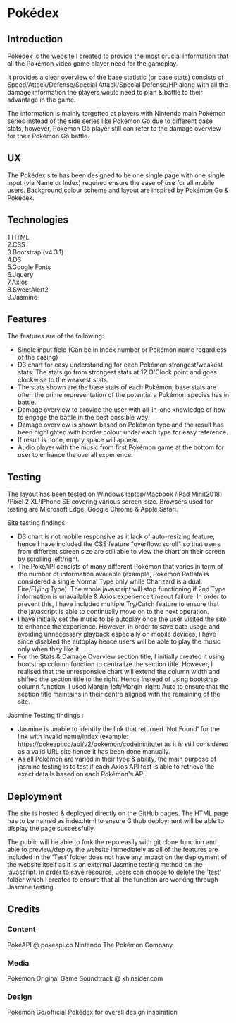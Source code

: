 # Pokédex

## Introduction
Pokédex is the website I created to provide the most crucial information that all the Pokémon video game player need for the gameplay.  

It provides a clear overview of the base statistic (or base stats) consists of Speed/Attack/Defense/Special Attack/Special Defense/HP along with all the damage information the players would need to plan & battle to their advantage in the game. 

The information is mainly targetted at players with Nintendo main Pokémon series instead of the side series like Pokémon Go due to different base stats, however, Pokémon Go player still can refer to the damage overview for their Pokémon Go battle.

## UX
The Pokédex site has been designed to be one single page with one single input (via Name or Index) required ensure the ease of use for all mobile users.
Background,colour scheme and layout are inspired by Pokémon Go & Pokédex.

## Technologies
1.HTML  
2.CSS  
3.Bootstrap (v4.3.1)  
4.D3  
5.Google Fonts  
6.Jquery  
7.Axios  
8.SweetAlert2  
9.Jasmine

## Features
The features are of the following:  
- Single input field (Can be in Index number or Pokémon name regardless of the casing)
- D3 chart for easy understanding for each Pokémon strongest/weakest stats. The stats go from strongest stats at 12 O'Clock point and goes clockwise to the weakest stats.
- The stats shown are the base stats of each Pokémon, base stats are often the prime representation of the potential a Pokémon species has in battle.
- Damage overview to provide the user with all-in-one knowledge of how to engage the battle in the best possible way.
- Damage overview is shown based on Pokémon type and the result has been highlighted with border colour under each type for easy reference.
- If result is none, empty space will appear.
- Audio player with the music from first Pokémon game at the bottom for user to enhance the overall experience.

## Testing
The layout has been tested on Windows laptop/Macbook /iPad Mini(2018) /Pixel 2 XL/iPhone SE covering various screen-size. Browsers used for testing are Microsoft Edge, Google Chrome & Apple Safari.

Site testing findings:  
- D3 chart is not mobile responsive as it lack of auto-resizing feature, hence I have included the CSS feature "overflow: scroll" so that users from different screen size are still able to view the chart on their screen by scrolling left/right.
- The PokéAPI consists of many different Pokémon that varies in term of the number of information available (example, Pokémon Rattata is considered a single Normal Type only while Charizard is a dual Fire/Flying Type). The whole javascript will stop functioning if 2nd Type information is unavailable & Axios experience timeout failure.
In order to prevent this, I have included multiple Try/Catch feature to ensure that the javascript is able to continually move on to the next operation. 
- I have initially set the music to be autoplay once the user visited the site to enhance the experience. However, in order to save data usage and avoiding unnecessary playback especially on mobile devices, I have since disabled the autoplay hence users will be able to play the music only when they like it.
- For the Stats & Damage Overview section title, I initially created it using bootstrap column function to centralize the section title. However, I realised that the unresponsive chart will extend the column width and shifted the section title to the right. Hence instead of using bootstrap column function, I used Margin-left/Margin-right: Auto to ensure that the section title maintains in their centre aligned with the remaining of the site.

Jasmine Testing findings : 
- Jasmine is unable to identify the link that returned 'Not Found' for the link with invalid name/index (example: https://pokeapi.co/api/v2/pokemon/codeinstitute) as it is still considered as a valid URL site hence it has been done manually.
- As all Pokémon are varied in their type & ability, the main purpose of jasmine testing is to test if each Axios API test is able to retrieve the exact details based on each Pokémon's API.

## Deployment
The site is hosted & deployed directly on the GitHub pages. The HTML page has to be named as index.html to ensure Github deployment will be able to display the page successfully.

The public will be able to fork the repo easily with git clone function and able to preview/deploy the website immediately as all of the features are included in the 
'Test' folder does not have any impact on the deployment of the website itself as it is an external Jasmine testing method on the javascript.
in order to save resource, users can choose to delete the 'test' folder which I created to ensure that all the function are working through Jasmine testing.

## Credits 

### Content 
PokéAPI @ pokeapi.co
Nintendo
The Pokémon Company

### Media
Pokémon Original Game Soundtrack @ khinsider.com

### Design
Pokémon Go/official Pokédex for overall design inspiration